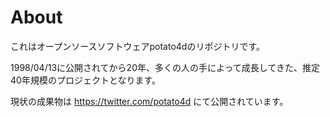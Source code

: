 # About

これはオープンソースソフトウェアpotato4dのリポジトリです。

1998/04/13に公開されてから20年、多くの人の手によって成長してきた、推定40年規模のプロジェクトとなります。

現状の成果物は https://twitter.com/potato4d にて公開されています。
